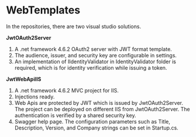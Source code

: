 # WebTemplates
In the repositories, there are two visual studio solutions.

**JwtOAuth2Server**
  1. A .net framework 4.6.2 OAuth2 server with JWT format template. 
  2. The audience, issuer, and security key are configurable in settings.
  3. An implementation of IIdentityValidator in IdentityValidator folder is required, which is for identity verification while issuing a token.
  
**JwtWebApiIIS**
  1. A .net framework 4.6.2 MVC project for IIS.
  2. Injections ready. 
  3. Web Apis are protected by JWT which is issued by JwtOAuth2Server. The project can be deployed on different IIS from JwtOAuth2Server. The authentication is verified by a shared security key.
  4. Swagger help page. The configuration parameters such as Title, Description, Version, and Company strings can be set in Startup.cs.
  
